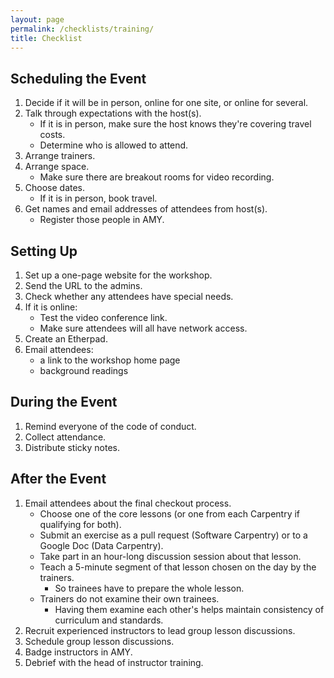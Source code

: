 ```yaml
---
layout: page
permalink: /checklists/training/
title: Checklist
---
```

## Scheduling the Event

1.  Decide if it will be in person, online for one site, or online for several.
1.  Talk through expectations with the host(s).
    *   If it is in person, make sure the host knows they're covering travel costs.
    *   Determine who is allowed to attend.
1.  Arrange trainers.
1.  Arrange space.
    *   Make sure there are breakout rooms for video recording.
1.  Choose dates.
    *   If it is in person, book travel.
1.  Get names and email addresses of attendees from host(s).
    *   Register those people in AMY.

## Setting Up

1.  Set up a one-page website for the workshop.
1.  Send the URL to the admins.
1.  Check whether any attendees have special needs.
1.  If it is online:
    *   Test the video conference link.
    *   Make sure attendees will all have network access.
1.  Create an Etherpad.
1.  Email attendees:
    *   a link to the workshop home page
    *   background readings

## During the Event

1.  Remind everyone of the code of conduct.
1.  Collect attendance.
1.  Distribute sticky notes.

## After the Event

1.  Email attendees about the final checkout process.
    *   Choose one of the core lessons (or one from each Carpentry if qualifying for both).
    *   Submit an exercise as a pull request (Software Carpentry) or to a Google Doc (Data Carpentry).
    *   Take part in an hour-long discussion session about that lesson.
    *   Teach a 5-minute segment of that lesson chosen on the day by the trainers.
        *   So trainees have to prepare the whole lesson.
    *   Trainers do not examine their own trainees.
        *   Having them examine each other's helps maintain consistency of curriculum and standards.
1.  Recruit experienced instructors to lead group lesson discussions.
1.  Schedule group lesson discussions.
1.  Badge instructors in AMY.
1.  Debrief with the head of instructor training.
